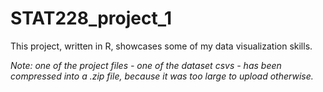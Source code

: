 # STAT228_project_1
This project, written in R, showcases some of my data visualization skills.


*Note: one of the project files - one of the dataset csvs - has been compressed into a .zip file, because it was too large to upload otherwise.*
